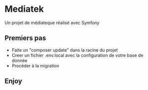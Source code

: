 # Mediatek
Un projet de médiateque réalisé avec Symfony

## Premiers pas

- Faite un "composer update" dans la racine du projet
- Creer un fichier .env.local avec la configuration de votre base de donnée
- Procéder à la migration

## Enjoy
